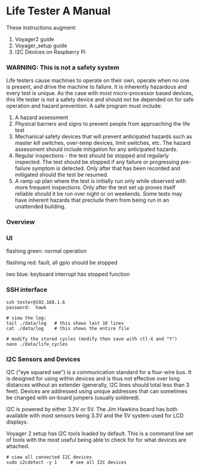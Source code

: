 # Life Tester A Manual

These instructions augment:

1. Voyager2 guide
2. Voyager_setup guide
3. I2C Devices on Raspberry Pi

### WARNING:  This is not a safety system

Life testers cause machines to operate on their own, operate when no one is present, and drive the machine to failure.  It is inherently hazardous and every test is unique.  As the case with most micro-processor based devices, this life tester is not a safety device and should not be depended on for safe operation and hazard prevention.  A safe program must include:

1. A hazard assessment
2. Physical barriers and signs to prevent people from approaching the life test
3. Mechanical safety devices that will prevent anticipated hazards such as master kill switches, over-temp devices, limit switches, etc.  The hazard assessment should include mitigation for any anticipated hazards.
4. Regular inspections - the test should be stopped and regularly inspected.  The test should be stopped if any failure or progressing pre-failure symptom is detected.  Only after that has been recorded and mitigated should the test be resumed.
5. A ramp up plan where the test is initially run only while observed with more frequent inspections.  Only after the test set up proves itself reliable should it be run over night or on weekends.  Some tests may have inherent hazards that preclude them from being run in an unattended building.



### Overview



### UI

flashing green:  normal operation

flashing red:  fault, all gpio should be stopped

two blue:  keyboard interrupt has stopped function



### SSH interface

```
ssh tester@192.168.1.6
password:  hawk

# view the log:
tail ./data/log	  # this shows last 10 lines
cat ./data/log	  # this shows the entire file

# modify the stored cycles (modify then save with ctl-X and "Y")
nano ./data/life_cycles

```



### I2C Sensors and Devices

I2C ("eye squared see") is a communication standard for a four-wire bus.  It is designed for using within devices and is thus not effective over long distances without an extender (generally, I2C lines should total less than 3 feet).  Devices are addressed using unique addresses that can sometimes be changed with on-board jumpers (usually soldered).

I2C is powered by either 3.3V or 5V.  The Jim Hawkins board has both available with most sensors being 3.3V and the 5V system used for LCD displays.

Voyager 2 setup has I2C tools loaded by default.  This is a command line set of tools with the most useful being able to check for for what devices are attached.  

```
# view all connected I2C devices
sudo i2cdetect -y 1		# see all I2C devices
```

